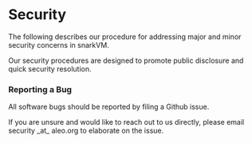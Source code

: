 # Security

The following describes our procedure for addressing major and minor security concerns in snarkVM.

Our security procedures are designed to promote public disclosure and quick security resolution.

### Reporting a Bug

All software bugs should be reported by filing a Github issue.

If you are unsure and would like to reach out to us directly, please email security \_at\_ aleo.org to elaborate on the issue.
